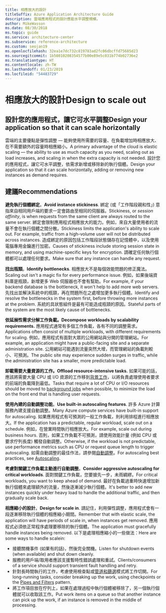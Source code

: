 ```yaml
---
title: 相應放大的設計
titleSuffix: Azure Application Architecture Guide
description: 雲端應用程式的設計應能水平調整規模。
author: MikeWasson
ms.date: 08/30/2018
ms.topic: guide
ms.service: architecture-center
ms.subservice: reference-architecture
ms.custom: seojan19
ms.openlocfilehash: 32ea1e7dc732c819783ad2fc06dbcffd75685d23
ms.sourcegitcommit: 1b50810208354577b00e89e5c031b774b02736e2
ms.translationtype: HT
ms.contentlocale: zh-TW
ms.lasthandoff: 01/23/2019
ms.locfileid: "54483729"
---
```

# <a name="design-to-scale-out"></a><span data-ttu-id="753aa-103">相應放大的設計</span><span class="sxs-lookup"><span data-stu-id="753aa-103">Design to scale out</span></span>

## <a name="design-your-application-so-that-it-can-scale-horizontally"></a><span data-ttu-id="753aa-104">設計您的應用程式，讓它可水平調整</span><span class="sxs-lookup"><span data-stu-id="753aa-104">Design your application so that it can scale horizontally</span></span>

<span data-ttu-id="753aa-105">雲端的主要優點是彈性調整 &mdash; 能夠使用所需要的容量、在負載增加時相應放大、在不需要額外的容量時相應縮小。</span><span class="sxs-lookup"><span data-stu-id="753aa-105">A primary advantage of the cloud is elastic scaling &mdash; the ability to use as much capacity as you need, scaling out as load increases, and scaling in when the extra capacity is not needed.</span></span> <span data-ttu-id="753aa-106">設計您的應用程式，讓它可水平調整，依需求新增或移除新的執行個體。</span><span class="sxs-lookup"><span data-stu-id="753aa-106">Design your application so that it can scale horizontally, adding or removing new instances as demand requires.</span></span>

## <a name="recommendations"></a><span data-ttu-id="753aa-107">建議</span><span class="sxs-lookup"><span data-stu-id="753aa-107">Recommendations</span></span>

<span data-ttu-id="753aa-108">**避免執行個體綁定**。</span><span class="sxs-lookup"><span data-stu-id="753aa-108">**Avoid instance stickiness**.</span></span> <span data-ttu-id="753aa-109">綁定 (或「工作階段親和性」) 意指來自相同用戶端的要求一定會路由至相同的伺服器。</span><span class="sxs-lookup"><span data-stu-id="753aa-109">Stickiness, or *session affinity*, is when requests from the same client are always routed to the same server.</span></span> <span data-ttu-id="753aa-110">綁定會限制應用程式相應放大的能力。例如，來自大量使用者的流量不會在執行個體之間分散。</span><span class="sxs-lookup"><span data-stu-id="753aa-110">Stickiness limits the application's ability to scale out. For example, traffic from a high-volume user will not be distributed across instances.</span></span> <span data-ttu-id="753aa-111">造成綁定的原因包括工作階段狀態儲存在記憶體中，以及使用電腦專用金鑰進行加密。</span><span class="sxs-lookup"><span data-stu-id="753aa-111">Causes of stickiness include storing session state in memory, and using machine-specific keys for encryption.</span></span> <span data-ttu-id="753aa-112">請確定任何執行個體都可以處理任何要求。</span><span class="sxs-lookup"><span data-stu-id="753aa-112">Make sure that any instance can handle any request.</span></span>

<span data-ttu-id="753aa-113">**找出瓶頸**。</span><span class="sxs-lookup"><span data-stu-id="753aa-113">**Identify bottlenecks**.</span></span> <span data-ttu-id="753aa-114">相應放大不是每個效能問題的修正魔法。</span><span class="sxs-lookup"><span data-stu-id="753aa-114">Scaling out isn't a magic fix for every performance issue.</span></span> <span data-ttu-id="753aa-115">例如，如果後端資料庫是瓶頸，新增更多 Web 伺服器也不會有幫助。</span><span class="sxs-lookup"><span data-stu-id="753aa-115">For example, if your backend database is the bottleneck, it won't help to add more web servers.</span></span> <span data-ttu-id="753aa-116">先找出並解決系統中的瓶頸，再在問題所在之處增加更多執行個體。</span><span class="sxs-lookup"><span data-stu-id="753aa-116">Identify and resolve the bottlenecks in the system first, before throwing more instances at the problem.</span></span> <span data-ttu-id="753aa-117">系統的具狀態組件是最有可能造成瓶頸的原因。</span><span class="sxs-lookup"><span data-stu-id="753aa-117">Stateful parts of the system are the most likely cause of bottlenecks.</span></span>

<span data-ttu-id="753aa-118">**依延展性需求分解工作負載。**</span><span class="sxs-lookup"><span data-stu-id="753aa-118">**Decompose workloads by scalability requirements.**</span></span>  <span data-ttu-id="753aa-119">應用程式通常有多個工作負載，各有不同的調整需求。</span><span class="sxs-lookup"><span data-stu-id="753aa-119">Applications often consist of multiple workloads, with different requirements for scaling.</span></span> <span data-ttu-id="753aa-120">例如，應用程式有面對大眾的公用網站與分開的管理網站。</span><span class="sxs-lookup"><span data-stu-id="753aa-120">For example, an application might have a public-facing site and a separate administration site.</span></span> <span data-ttu-id="753aa-121">公用網站可能遇到流量突然大增，而管理網站的負載則較小、可預測。</span><span class="sxs-lookup"><span data-stu-id="753aa-121">The public site may experience sudden surges in traffic, while the administration site has a smaller, more predictable load.</span></span>

<span data-ttu-id="753aa-122">**卸載需要大量資源的工作。**</span><span class="sxs-lookup"><span data-stu-id="753aa-122">**Offload resource-intensive tasks.**</span></span> <span data-ttu-id="753aa-123">如果可能的話，應該將需要大量 CPU 或 I/O 資源的工作移到[背景工作][background-jobs]，以將負責處理使用者要求的前端的負載降到最低。</span><span class="sxs-lookup"><span data-stu-id="753aa-123">Tasks that require a lot of CPU or I/O resources should be moved to [background jobs][background-jobs] when possible, to minimize the load on the front end that is handling user requests.</span></span>

<span data-ttu-id="753aa-124">**使用內建的自動調整功能**。</span><span class="sxs-lookup"><span data-stu-id="753aa-124">**Use built-in autoscaling features**.</span></span> <span data-ttu-id="753aa-125">許多 Azure 計算服務內建支援自動調整。</span><span class="sxs-lookup"><span data-stu-id="753aa-125">Many Azure compute services have built-in support for autoscaling.</span></span> <span data-ttu-id="753aa-126">如果應用程式有可預測的一般工作負載，則利用排程進行相應放大。</span><span class="sxs-lookup"><span data-stu-id="753aa-126">If the application has a predictable, regular workload, scale out on a schedule.</span></span> <span data-ttu-id="753aa-127">例如，在營業時間執行相應放大。</span><span class="sxs-lookup"><span data-stu-id="753aa-127">For example, scale out during business hours.</span></span> <span data-ttu-id="753aa-128">否則，如果工作負載不可預測，請使用效能計量 (例如 CPU 或要求佇列長度) 觸發自動調整。</span><span class="sxs-lookup"><span data-stu-id="753aa-128">Otherwise, if the workload is not predictable, use performance metrics such as CPU or request queue length to trigger autoscaling.</span></span> <span data-ttu-id="753aa-129">如需自動調整的最佳作法，請參閱[自動調整][autoscaling]。</span><span class="sxs-lookup"><span data-stu-id="753aa-129">For autoscaling best practices, see [Autoscaling][autoscaling].</span></span>

<span data-ttu-id="753aa-130">**考慮對關鍵工作負載主動進行自動調整**。</span><span class="sxs-lookup"><span data-stu-id="753aa-130">**Consider aggressive autoscaling for critical workloads**.</span></span> <span data-ttu-id="753aa-131">面對關鍵工作負載，您要搶先一步，未雨綢繆。</span><span class="sxs-lookup"><span data-stu-id="753aa-131">For critical workloads, you want to keep ahead of demand.</span></span> <span data-ttu-id="753aa-132">最好在負載過重時快速增加新執行個體來處理額外的流量，然後逐漸減少執行個體。</span><span class="sxs-lookup"><span data-stu-id="753aa-132">It's better to add new instances quickly under heavy load to handle the additional traffic, and then gradually scale back.</span></span>

<span data-ttu-id="753aa-133">**相應縮小的設計**。</span><span class="sxs-lookup"><span data-stu-id="753aa-133">**Design for scale in**.</span></span>  <span data-ttu-id="753aa-134">請記住，利用彈性調整，應用程式會有一段逐漸移除執行個體的相應縮小期間。</span><span class="sxs-lookup"><span data-stu-id="753aa-134">Remember that with elastic scale, the application will have periods of scale in, when instances get removed.</span></span> <span data-ttu-id="753aa-135">應用程式必須依正常程序處理要移除的執行個體。</span><span class="sxs-lookup"><span data-stu-id="753aa-135">The application must gracefully handle instances being removed.</span></span> <span data-ttu-id="753aa-136">以下是處理相應縮小的一些做法：</span><span class="sxs-lookup"><span data-stu-id="753aa-136">Here are some ways to handle scalein:</span></span>

- <span data-ttu-id="753aa-137">接聽關機事件 (如果有的話)，然後完全關機。</span><span class="sxs-lookup"><span data-stu-id="753aa-137">Listen for shutdown events (when available) and shut down cleanly.</span></span>
- <span data-ttu-id="753aa-138">服務的用戶端/取用者應該支援暫時性錯誤處理和重試。</span><span class="sxs-lookup"><span data-stu-id="753aa-138">Clients/consumers of a service should support transient fault handling and retry.</span></span>
- <span data-ttu-id="753aa-139">針對長時間執行的工作，考慮使用檢查點或[管道和篩選][pipes-filters-pattern]模式將工作切開。</span><span class="sxs-lookup"><span data-stu-id="753aa-139">For long-running tasks, consider breaking up the work, using checkpoints or the [Pipes and Filters][pipes-filters-pattern] pattern.</span></span>
- <span data-ttu-id="753aa-140">將工作項目放在佇列上，如果在處理過程中執行個體被移除了，另一個執行個體就可以收取該工作。</span><span class="sxs-lookup"><span data-stu-id="753aa-140">Put work items on a queue so that another instance can pick up the work, if an instance is removed in the middle of processing.</span></span>

<!-- links -->

[autoscaling]: ../../best-practices/auto-scaling.md
[background-jobs]: ../../best-practices/background-jobs.md
[pipes-filters-pattern]: ../../patterns/pipes-and-filters.md
